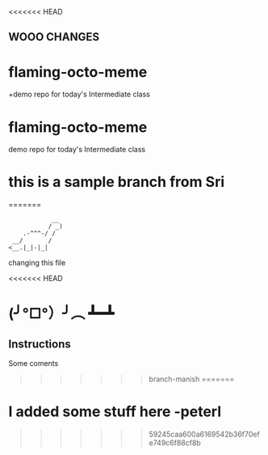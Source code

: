 <<<<<<< HEAD
## WOOO CHANGES
# flaming-octo-meme
+demo repo for today's Intermediate class
# flaming-octo-meme
demo repo for today's Intermediate class
# this is a sample branch from Sri
=======

```
            __
           / _)
    .-^^^-/ /
 __/       /
<__.|_|-|_|
```
changing this file


<<<<<<< HEAD

(╯°□°）╯︵ ┻━┻
=======

## Instructions

Some coments

>>>>>>> branch-manish
=======
# I added some stuff here -peterl
>>>>>>> 59245caa600a6169542b36f70efe749c6f88cf8b
